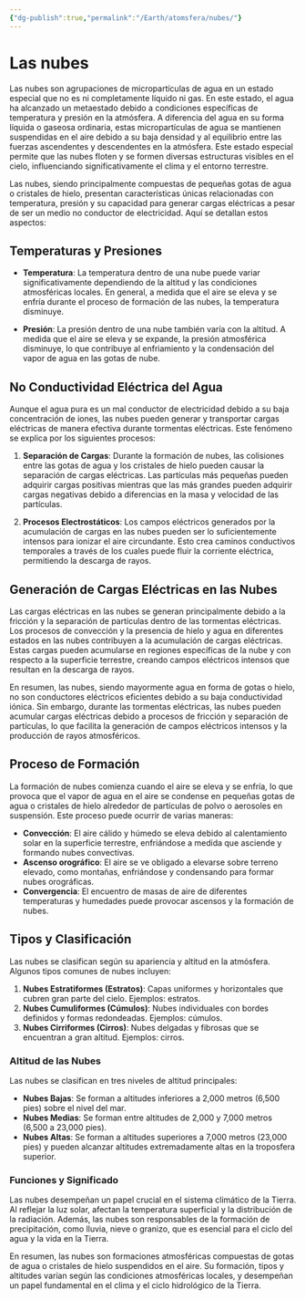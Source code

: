 ```yaml
---
{"dg-publish":true,"permalink":"/Earth/atomsfera/nubes/"}
---
```



# Las nubes
  
Las nubes son agrupaciones de micropartículas de agua en un estado especial que no es ni completamente líquido ni gas. En este estado, el agua ha alcanzado un metaestado debido a condiciones específicas de temperatura y presión en la atmósfera. A diferencia del agua en su forma líquida o gaseosa ordinaria, estas micropartículas de agua se mantienen suspendidas en el aire debido a su baja densidad y al equilibrio entre las fuerzas ascendentes y descendentes en la atmósfera. Este estado especial permite que las nubes floten y se formen diversas estructuras visibles en el cielo, influenciando significativamente el clima y el entorno terrestre.

Las nubes, siendo principalmente compuestas de pequeñas gotas de agua o cristales de hielo, presentan características únicas relacionadas con temperatura, presión y su capacidad para generar cargas eléctricas a pesar de ser un medio no conductor de electricidad. Aquí se detallan estos aspectos:

## Temperaturas y Presiones

- **Temperatura**: La temperatura dentro de una nube puede variar significativamente dependiendo de la altitud y las condiciones atmosféricas locales. En general, a medida que el aire se eleva y se enfría durante el proceso de formación de las nubes, la temperatura disminuye.

- **Presión**: La presión dentro de una nube también varía con la altitud. A medida que el aire se eleva y se expande, la presión atmosférica disminuye, lo que contribuye al enfriamiento y la condensación del vapor de agua en las gotas de nube.

## No Conductividad Eléctrica del Agua

Aunque el agua pura es un mal conductor de electricidad debido a su baja concentración de iones, las nubes pueden generar y transportar cargas eléctricas de manera efectiva durante tormentas eléctricas. Este fenómeno se explica por los siguientes procesos:

1. **Separación de Cargas**: Durante la formación de nubes, las colisiones entre las gotas de agua y los cristales de hielo pueden causar la separación de cargas eléctricas. Las partículas más pequeñas pueden adquirir cargas positivas mientras que las más grandes pueden adquirir cargas negativas debido a diferencias en la masa y velocidad de las partículas.

2. **Procesos Electrostáticos**: Los campos eléctricos generados por la acumulación de cargas en las nubes pueden ser lo suficientemente intensos para ionizar el aire circundante. Esto crea caminos conductivos temporales a través de los cuales puede fluir la corriente eléctrica, permitiendo la descarga de rayos.

## Generación de Cargas Eléctricas en las Nubes

Las cargas eléctricas en las nubes se generan principalmente debido a la fricción y la separación de partículas dentro de las tormentas eléctricas. Los procesos de convección y la presencia de hielo y agua en diferentes estados en las nubes contribuyen a la acumulación de cargas eléctricas. Estas cargas pueden acumularse en regiones específicas de la nube y con respecto a la superficie terrestre, creando campos eléctricos intensos que resultan en la descarga de rayos.

En resumen, las nubes, siendo mayormente agua en forma de gotas o hielo, no son conductores eléctricos eficientes debido a su baja conductividad iónica. Sin embargo, durante las tormentas eléctricas, las nubes pueden acumular cargas eléctricas debido a procesos de fricción y separación de partículas, lo que facilita la generación de campos eléctricos intensos y la producción de rayos atmosféricos.


## Proceso de Formación

La formación de nubes comienza cuando el aire se eleva y se enfría, lo que provoca que el vapor de agua en el aire se condense en pequeñas gotas de agua o cristales de hielo alrededor de partículas de polvo o aerosoles en suspensión. Este proceso puede ocurrir de varias maneras:

- **Convección**: El aire cálido y húmedo se eleva debido al calentamiento solar en la superficie terrestre, enfriándose a medida que asciende y formando nubes convectivas.
- **Ascenso orográfico**: El aire se ve obligado a elevarse sobre terreno elevado, como montañas, enfriándose y condensando para formar nubes orográficas.
- **Convergencia**: El encuentro de masas de aire de diferentes temperaturas y humedades puede provocar ascensos y la formación de nubes.

## Tipos y Clasificación

Las nubes se clasifican según su apariencia y altitud en la atmósfera. Algunos tipos comunes de nubes incluyen:
1. **Nubes Estratiformes (Estratos)**: Capas uniformes y horizontales que cubren gran parte del cielo. Ejemplos: estratos.
2. **Nubes Cumuliformes (Cúmulos)**: Nubes individuales con bordes definidos y formas redondeadas. Ejemplos: cúmulos.
3. **Nubes Cirriformes (Cirros)**: Nubes delgadas y fibrosas que se encuentran a gran altitud. Ejemplos: cirros.

### Altitud de las Nubes

Las nubes se clasifican en tres niveles de altitud principales:
- **Nubes Bajas**: Se forman a altitudes inferiores a 2,000 metros (6,500 pies) sobre el nivel del mar.
- **Nubes Medias**: Se forman entre altitudes de 2,000 y 7,000 metros (6,500 a 23,000 pies).
- **Nubes Altas**: Se forman a altitudes superiores a 7,000 metros (23,000 pies) y pueden alcanzar altitudes extremadamente altas en la troposfera superior.

### Funciones y Significado

Las nubes desempeñan un papel crucial en el sistema climático de la Tierra. Al reflejar la luz solar, afectan la temperatura superficial y la distribución de la radiación. Además, las nubes son responsables de la formación de precipitación, como lluvia, nieve o granizo, que es esencial para el ciclo del agua y la vida en la Tierra.

En resumen, las nubes son formaciones atmosféricas compuestas de gotas de agua o cristales de hielo suspendidos en el aire. Su formación, tipos y altitudes varían según las condiciones atmosféricas locales, y desempeñan un papel fundamental en el clima y el ciclo hidrológico de la Tierra.